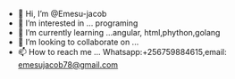 - 👋 Hi, I’m @Emesu-jacob
- 👀 I’m interested in ... programing 
- 🌱 I’m currently learning ...angular, html,phython,golang
- 💞️ I’m looking to collaborate on ...
- 📫 How to reach me ... Whatsapp:+256759884615,email: emesujacob78@gmail.com

<!---
Emesu-jacob/Emesu-jacob is a ✨ special ✨ repository because its `README.md` (this file) appears on your GitHub profile.
You can click the Preview link to take a look at your changes.
--->
